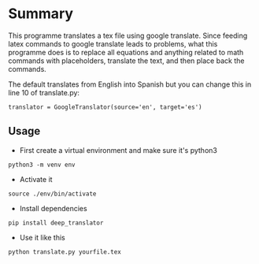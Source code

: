 # Summary

This programme translates a tex file using google translate. Since feeding
latex commands to google translate leads to problems, what this programme does
is to replace all equations and anything related to math commands with
placeholders, translate the text, and then place back the commands.

The default translates from English into Spanish but you can change this
in line 10 of translate.py:

```
translator = GoogleTranslator(source='en', target='es')
```

## Usage

* First create a virtual environment and make sure it's python3

```
python3 -m venv env
```

* Activate it

```
source ./env/bin/activate
```

* Install dependencies

```
pip install deep_translator
```

* Use it like this

```
python translate.py yourfile.tex
```
